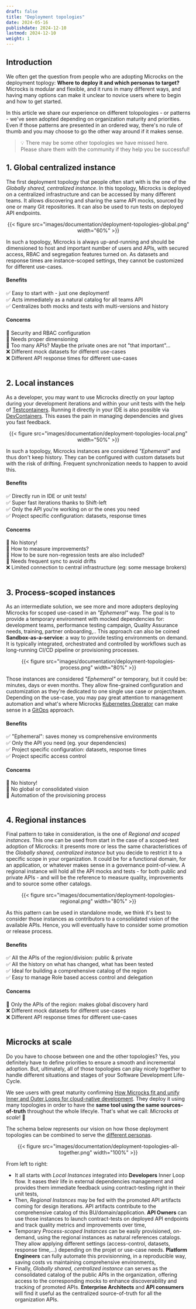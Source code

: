 ```yaml
---
draft: false
title: "Deployment topologies"
date: 2024-05-16
publishdate: 2024-12-10
lastmod: 2024-12-10
weight: 1
---
```


## Introduction

We often get the question from people who are adopting Microcks on the deployment toplogy: **Where to deploy it and which personas to target?** Microcks is modular and flexible, and it runs in many different ways, and having many options can make it unclear to novice users where to begin and how to get started.

In this article we share our experience on different tolopologies - or patterns - we've seen adopted depending on organization maturity and priorities. Even if those patterns are presented in an ordered way, there's no rule of thumb and you may choose to go the other way around if it makes sense.

> 💡 There may be some other topologies we have missed here.<br/>
> Please share them with the community if they help you be successful!

## 1. Global centralized instance

The first deployment topology that people often start with is the one of the *Globally shared, centralized instance*. In this topology, Microcks is deployed on a centralized infrastructure and can be accessed by many different teams. It allows discovering and sharing the same API mocks, sourced by one or many Git repositories. It can also be used to run tests on deployed API endpoints.

<div align="center">
{{< figure src="images/documentation/deployment-topologies-global.png" width="60%" >}}
</div>

In such a topology, Microcks is always up-and-running and should be dimensioned to host and important number of users and APIs, with secured access, RBAC and segregation features turned on. As datasets and response times are instance-scoped settings, they cannot be customized for different use-cases.

#### Benefits
✅ Easy to start with - just one deployment!<br/>
✅ Acts immediately as a natural catalog for all teams API<br/>
✅ Centralizes both mocks and tests with multi-versions and history<br/>

#### Concerns
🤔 Security and RBAC configuration<br/>
🤔 Needs proper dimensioning<br/>
🤔 Too many APIs? Maybe the private ones are not "that important"...<br/>
❌ Different mock datasets for different use-cases<br/>
❌ Different API response times for different use-cases<br/><br/>

## 2. Local instances

As a developer, you may want to use Microcks directly on your laptop during your development iterations and within your unit tests with the help of [Testcontainers](https://testcontainers.com). Running it directly in your IDE is also possible via [DevContainers](https://containers.dev). This eases the pain in managing dependencies and gives you fast feedback.

<div align="center">
{{< figure src="images/documentation/deployment-topologies-local.png" width="50%" >}}
</div>

In such a topology, Microcks instances are considered *"Ephemeral"* and thus don't keep history. They can be configured with custom datasets but with the risk of drifting. Frequent synchronization needs to happen to avoid this.

#### Benefits
✅ Directly run in IDE or unit tests!<br/>
✅ Super fast iterations thanks to Shift-left<br/>
✅ Only the API you're working on or the ones you need<br/>
✅ Project specific configuration: datasets, response times<br/>

#### Concerns
🤔 No history!<br/>
🤔 How to measure improvements?<br/>
🤔 How to be sure non-regression tests are also included?<br/>
🤔 Needs frequent sync to avoid drifts<br/>
❌ Limited connection to central infrastructure (eg: some message brokers)<br/><br/>

## 3. Process-scoped instances

As an intermediate solution, we see more and more adopters deploying Microcks for scoped use-cased in an *"Ephemeral"* way. The goal is to provide a temporary environment with mocked dependencies for: development teams, performance testing campaign, Quality Assurance needs, training, partner onboarding,.. This approach can also be coined **Sandbox-as-a-service**: a way to provide testing environments on demand. It is typically integrated, orchestrated and controlled by workflows such as long-running CI/CD pipeline or provisioning processes.

<div align="center">
{{< figure src="images/documentation/deployment-topologies-process.png" width="80%" >}}
</div>

Those instances are considered *"Ephemeral"* or temporary, but it could be: minutes, days or even months. They allow fine-grained configuration and customization as they're dedicated to one single use case or project/team. Depending on the use-case, you may pay great attention to management automation and what's where Microcks [Kubernetes Operator](https://github.com/microcks/microcks-operator) can make sense in a [GitOps](https://www.redhat.com/topics/devops/what-is-gitops) approach.

#### Benefits
✅ "Ephemeral": saves money vs comprehensive environments<br/>
✅ Only the API you need (eg. your dependencies)<br/>
✅ Project specific configuration: datasets, response times<br/>
✅ Project specific access control<br/>

#### Concerns
🤔 No history!<br/>
🤔 No global or consolidated vision<br/>
🤔 Automation of the provisioning process<br/><br/>

## 4. Regional instances

Final pattern to take in consideration, is the one of *Regional and scoped instances*. This one can be used from start in the case of a scoped-test adoption of Microcks: it presents more or less the same characteristices of the *Globally shared, centralized instance* but you decide to restrict it to a specific scope in your organization. It could be for a functional domain, for an application, or whatever makes sense in a governance point-of-view. A regional instance will hold all the API mocks and tests - for both public and private APIs - and will be the reference to measure quality, improvements and to source some other catalogs.

<div align="center">
{{< figure src="images/documentation/deployment-topologies-regional.png" width="80%" >}}
</div>

As this pattern can be used in standalone mode, we think it's best to consider those instances as contributors to a consolidated vision of the available APIs. Hence, you will eventually have to consider some promotion or release process.

#### Benefits
✅ All the APIs of the region/division: public & private<br/>
✅ All the history on what has changed, what has been tested<br/>
✅ Ideal for building a comprehensive catalog of the region<br/>
✅ Easy to manage Role based access control and delegation<br/>

#### Concerns
🤔 Only the APIs of the region: makes global discovery hard<br/>
❌ Different mock datasets for different use-cases<br/>
❌ Different API response times for different use-cases<br/><br/>

## Microcks at scale

Do you have to choose between one and the other topologies? Yes, you definitely have to define priorities to ensure a smooth and incremental adoption. But, ultimately, all of those topologies can play nicely together to handle different situations and stages of your Software Development Life-Cycle.

We see users with great maturity confirming [How Microcks fit and unify Inner and Outer Loops for cloud-native development](https://www.linkedin.com/pulse/how-microcks-fit-unify-inner-outer-loops-cloud-native-kheddache/). They deploy it using many topologies in order to have the **same tool using the same sources-of-truth** throughout the whole lifecyle. That's what we call: *Microcks at scale*! 🚀

The schema below represents our vision on how those deployment topologies can be combined to serve the [different personas](/documentation/overview/what-is-microcks/).

<div align="center">
{{< figure src="images/documentation/deployment-topologies-all-together.png" width="100%" >}}
</div>

From left to right:
* It all starts with *Local Instances* integrated into **Developers** Inner Loop flow. It eases their life in external dependencies management and provides them immediate feedback using contract-testing right in their unit tests,
* Then, *Regional Instances* may be fed with the promoted API artifacts coming for design iterations. API artifacts contribute to the comprehensive catalog of this BU/domain/application. **API Owners** can use those instances to launch contract-tests on deployed API endpoints and track quality metrics and improvements over time,
* Temporary *Process-scoped Instances* can be easily provisioned, on-demand, using the regional instances as natural references catalogs. They allow applying different settings (access-control, datasets, response time,...) depending on the projet or use-case needs. **Platform Engineers** can fully automate this provisionning, in a reproducible way, saving costs vs maintaining comprehensive environments,
* Finally, *Globally shared, centralized instance* can serves as the consolidated catalog of the public APIs in the organization, offering access to the corresponding mocks to enhance discoverability and tracking of promoted APIs. **Enterprise Architects** and **API consumers** will find it useful as the centralized source-of-truth for all the organization APIs.